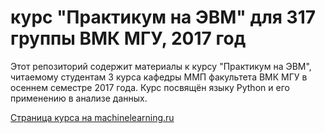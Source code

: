 # курс "Практикум на ЭВМ" для 317 группы ВМК МГУ, 2017 год
Этот репозиторий содержит материалы к курсу "Практикум на ЭВМ", читаемому студентам 3 курса кафедры ММП факультета ВМК МГУ в осеннем семестре 2017 года. Курс посвящён языку Python и его применению в анализе данных. 

[Страница курса на machinelearning.ru](http://www.machinelearning.ru/wiki/index.php?title=%D0%9F%D1%80%D0%B0%D0%BA%D1%82%D0%B8%D0%BA%D1%83%D0%BC_%D0%BD%D0%B0_%D0%AD%D0%92%D0%9C_%28317%29/2017-2018#.D0.9F.D1.80.D0.B0.D0.B2.D0.B8.D0.BB.D0.B0_.D1.81.D0.B4.D0.B0.D1.87.D0.B8_.D0.BF.D1.80.D0.B0.D0.BA.D1.82.D0.B8.D0.BA.D1.83.D0.BC.D0.B0_.D0.B2_.D0.BE.D1.81.D0.B5.D0.BD.D0.BD.D0.B5.D0.BC_.D1.81.D0.B5.D0.BC.D0.B5.D1.81.D1.82.D1.80.D0.B5_2017.2F2018)
